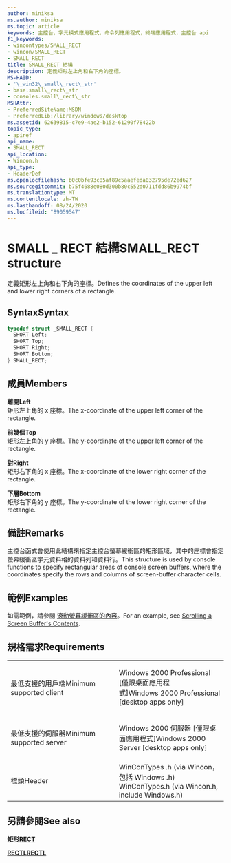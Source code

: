 ```yaml
---
author: miniksa
ms.author: miniksa
ms.topic: article
keywords: 主控台，字元模式應用程式，命令列應用程式，終端應用程式，主控台 api
f1_keywords:
- wincontypes/SMALL_RECT
- wincon/SMALL_RECT
- SMALL_RECT
title: SMALL_RECT 結構
description: 定義矩形左上角和右下角的座標。
MS-HAID:
- '\_win32\_small\_rect\_str'
- base.small\_rect\_str
- consoles.small\_rect\_str
MSHAttr:
- PreferredSiteName:MSDN
- PreferredLib:/library/windows/desktop
ms.assetid: 62639815-c7e9-4ae2-b152-61290f78422b
topic_type:
- apiref
api_name:
- SMALL_RECT
api_location:
- Wincon.h
api_type:
- HeaderDef
ms.openlocfilehash: b0c0bfe93c85af89c5aaefeda032795de72ed627
ms.sourcegitcommit: b75f4688e080d300b80c552d0711fdd86b9974bf
ms.translationtype: MT
ms.contentlocale: zh-TW
ms.lasthandoff: 08/24/2020
ms.locfileid: "89059547"
---
```

# <a name="small_rect-structure"></a><span data-ttu-id="f9a1b-104">SMALL \_ RECT 結構</span><span class="sxs-lookup"><span data-stu-id="f9a1b-104">SMALL\_RECT structure</span></span>


<span data-ttu-id="f9a1b-105">定義矩形左上角和右下角的座標。</span><span class="sxs-lookup"><span data-stu-id="f9a1b-105">Defines the coordinates of the upper left and lower right corners of a rectangle.</span></span>

<a name="syntax"></a><span data-ttu-id="f9a1b-106">Syntax</span><span class="sxs-lookup"><span data-stu-id="f9a1b-106">Syntax</span></span>
------

```C
typedef struct _SMALL_RECT {
  SHORT Left;
  SHORT Top;
  SHORT Right;
  SHORT Bottom;
} SMALL_RECT;
```

<a name="members"></a><span data-ttu-id="f9a1b-107">成員</span><span class="sxs-lookup"><span data-stu-id="f9a1b-107">Members</span></span>
-------

<span data-ttu-id="f9a1b-108">**離開**</span><span class="sxs-lookup"><span data-stu-id="f9a1b-108">**Left**</span></span>  
<span data-ttu-id="f9a1b-109">矩形左上角的 x 座標。</span><span class="sxs-lookup"><span data-stu-id="f9a1b-109">The x-coordinate of the upper left corner of the rectangle.</span></span>

<span data-ttu-id="f9a1b-110">**前幾個**</span><span class="sxs-lookup"><span data-stu-id="f9a1b-110">**Top**</span></span>  
<span data-ttu-id="f9a1b-111">矩形左上角的 y 座標。</span><span class="sxs-lookup"><span data-stu-id="f9a1b-111">The y-coordinate of the upper left corner of the rectangle.</span></span>

<span data-ttu-id="f9a1b-112">**對**</span><span class="sxs-lookup"><span data-stu-id="f9a1b-112">**Right**</span></span>  
<span data-ttu-id="f9a1b-113">矩形右下角的 x 座標。</span><span class="sxs-lookup"><span data-stu-id="f9a1b-113">The x-coordinate of the lower right corner of the rectangle.</span></span>

<span data-ttu-id="f9a1b-114">**下層**</span><span class="sxs-lookup"><span data-stu-id="f9a1b-114">**Bottom**</span></span>  
<span data-ttu-id="f9a1b-115">矩形右下角的 y 座標。</span><span class="sxs-lookup"><span data-stu-id="f9a1b-115">The y-coordinate of the lower right corner of the rectangle.</span></span>

<a name="remarks"></a><span data-ttu-id="f9a1b-116">備註</span><span class="sxs-lookup"><span data-stu-id="f9a1b-116">Remarks</span></span>
-------

<span data-ttu-id="f9a1b-117">主控台函式會使用此結構來指定主控台螢幕緩衝區的矩形區域，其中的座標會指定螢幕緩衝區字元資料格的資料列和資料行。</span><span class="sxs-lookup"><span data-stu-id="f9a1b-117">This structure is used by console functions to specify rectangular areas of console screen buffers, where the coordinates specify the rows and columns of screen-buffer character cells.</span></span>

<a name="examples"></a><span data-ttu-id="f9a1b-118">範例</span><span class="sxs-lookup"><span data-stu-id="f9a1b-118">Examples</span></span>
--------

<span data-ttu-id="f9a1b-119">如需範例，請參閱 [滾動螢幕緩衝區的內容](scrolling-a-screen-buffer-s-contents.md)。</span><span class="sxs-lookup"><span data-stu-id="f9a1b-119">For an example, see [Scrolling a Screen Buffer's Contents](scrolling-a-screen-buffer-s-contents.md).</span></span>

<a name="requirements"></a><span data-ttu-id="f9a1b-120">規格需求</span><span class="sxs-lookup"><span data-stu-id="f9a1b-120">Requirements</span></span>
------------

<table>
<colgroup>
<col width="50%" />
<col width="50%" />
</colgroup>
<tbody>
<tr class="odd">
<td><p><span data-ttu-id="f9a1b-121">最低支援的用戶端</span><span class="sxs-lookup"><span data-stu-id="f9a1b-121">Minimum supported client</span></span></p></td>
<td><p><span data-ttu-id="f9a1b-122">Windows 2000 Professional [僅限桌面應用程式]</span><span class="sxs-lookup"><span data-stu-id="f9a1b-122">Windows 2000 Professional [desktop apps only]</span></span></p></td>
</tr>
<tr class="even">
<td><p><span data-ttu-id="f9a1b-123">最低支援的伺服器</span><span class="sxs-lookup"><span data-stu-id="f9a1b-123">Minimum supported server</span></span></p></td>
<td><p><span data-ttu-id="f9a1b-124">Windows 2000 伺服器 [僅限桌面應用程式]</span><span class="sxs-lookup"><span data-stu-id="f9a1b-124">Windows 2000 Server [desktop apps only]</span></span></p></td>
</tr>
<tr class="odd">
<td><p><span data-ttu-id="f9a1b-125">標頭</span><span class="sxs-lookup"><span data-stu-id="f9a1b-125">Header</span></span></p></td>
<td><span data-ttu-id="f9a1b-126">WinConTypes .h (via Wincon，包括 Windows .h) </span><span class="sxs-lookup"><span data-stu-id="f9a1b-126">WinConTypes.h (via Wincon.h, include Windows.h)</span></span></td>
</tr>
</tbody>
</table>

## <a name="span-idsee_alsospansee-also"></a><span data-ttu-id="f9a1b-127"><span id="see_also"></span>另請參閱</span><span class="sxs-lookup"><span data-stu-id="f9a1b-127"><span id="see_also"></span>See also</span></span>


[<span data-ttu-id="f9a1b-128">**矩形**</span><span class="sxs-lookup"><span data-stu-id="f9a1b-128">**RECT**</span></span>](https://msdn.microsoft.com/library/windows/desktop/dd162897)

[<span data-ttu-id="f9a1b-129">**RECTL**</span><span class="sxs-lookup"><span data-stu-id="f9a1b-129">**RECTL**</span></span>](https://msdn.microsoft.com/library/windows/desktop/dd162907)

 

 




